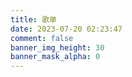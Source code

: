 ```yaml
---
title: 歌单
date: 2023-07-20 02:23:47
comment: false
banner_img_height: 30
banner_mask_alpha: 0
---
```


<meting-js class="aplayer no-destroy" id="7455077979" server="tencent" type="playlist" mode="circulation" order="random"  preload="auto" listfolded="true" autoplay="false" mutex="true" listmaxheight="340px" theme="#ad7a86"></meting-js>



